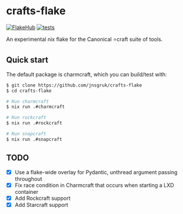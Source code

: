 # crafts-flake

[![FlakeHub](https://img.shields.io/endpoint?url=https://flakehub.com/f/jnsgruk/crafts-flake/badge)](https://flakehub.com/flake/jnsgruk/crafts-flake)
[![tests](https://github.com/jnsgruk/crafts-flake/actions/workflows/ci.yaml/badge.svg)](https://github.com/jnsgruk/crafts-flake/actions/workflows/ci.yaml)

An experimental nix flake for the Canonical ⭐craft suite of tools.

## Quick start

The default package is charmcraft, which you can build/test with:

```bash
$ git clone https://github.com/jnsgruk/crafts-flake
$ cd crafts-flake

# Run charmcraft
$ nix run .#charmcraft

# Run rockcraft
$ nix run .#rockcraft

# Run snapcraft
$ nix run .#snapcraft
```

## TODO

- [x] Use a flake-wide overlay for Pydantic, unthread argument passing throughout
- [x] Fix race condition in Charmcraft that occurs when starting a LXD container
- [x] Add Rockcraft support
- [x] Add Starcraft support
